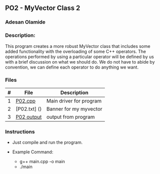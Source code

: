 
## PO2 - MyVector Class 2
### Adesan Olamide
### Description:

This program creates a more robust MyVector class that includes some added functionality with the overloading of some C++ operators. 
The operations performed by using a particular operator will be defined by us with a brief discussion on what we should do.
We do not have to abide by convention, we can define each operator to do anything we want.


### Files

|   #   | File                         | Description             |
| :---: | ---------------------------- | ----------------------- |
|   1   | [P02.cpp](https://github.com/its-olamidey/2143-OOP-Adesan/blob/main/Assignments/P02/P02.cpp)         | Main driver for program |
|   2   | [P02.txt] ()| Banner for my myvector       |
|   3   | [P02 output](https://github.com/its-olamidey/2143-OOP-Adesan/blob/main/Assignments/P02/P02%20output)     | output from program     |


### Instructions

- Just compile and run the program.

- Example Command:
  - g++ main.cpp -o main
  - ./main
